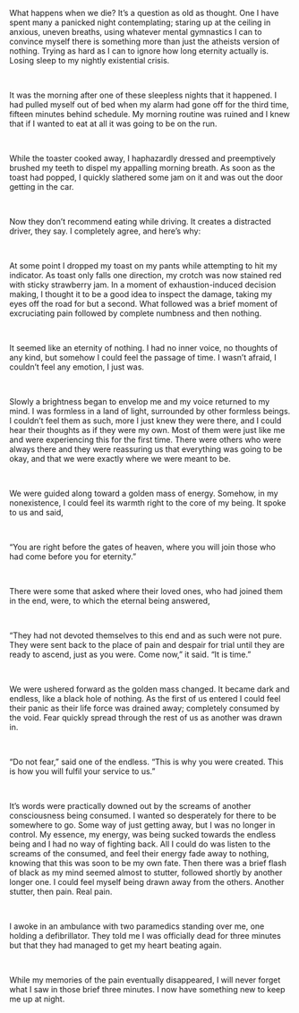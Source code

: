  

What happens when we die? It’s a question as old as thought. One I have spent many a panicked night contemplating; staring up at the ceiling in anxious, uneven breaths, using whatever mental gymnastics I can to convince myself there is something more than just the atheists version of nothing. Trying as hard as I can to ignore how long eternity actually is. Losing sleep to my nightly existential crisis. 

&#x200B;

It was the morning after one of these sleepless nights that it happened. I had pulled myself out of bed when my alarm had gone off for the third time, fifteen minutes behind schedule. My morning routine was ruined and I knew that if I wanted to eat at all it was going to be on the run.

&#x200B;

While the toaster cooked away, I haphazardly dressed and preemptively brushed my teeth to dispel my appalling morning breath. As soon as the toast had popped, I quickly slathered some jam on it and was out the door getting in the car. 

&#x200B;

Now they don’t recommend eating while driving. It creates a distracted driver, they say. I completely agree, and here’s why:

&#x200B;

At some point I dropped my toast on my pants while attempting to hit my indicator. As toast only falls one direction, my crotch was now stained red with sticky strawberry jam. In a moment of exhaustion-induced decision making, I thought it to be a good idea to inspect the damage, taking my eyes off the road for but a second. What followed was a brief moment of excruciating pain followed by complete numbness and then nothing.

&#x200B;

It seemed like an eternity of nothing. I had no inner voice, no thoughts of any kind, but somehow I could feel the passage of time. I wasn’t afraid, I couldn’t feel any emotion, I just was. 

&#x200B;

Slowly a brightness began to envelop me and my voice returned to my mind. I was formless in a land of light, surrounded by other formless beings. I couldn’t feel them as such, more I just knew they were there, and I could hear their thoughts as if they were my own. Most of them were just like me and were experiencing this for the first time. There were others who were always there and they were reassuring us that everything was going to be okay, and that we were exactly where we were meant to be. 

&#x200B;

We were guided along toward a golden mass of energy. Somehow, in my nonexistence, I could feel its warmth right to the core of my being. It spoke to us and said,

&#x200B;

“You are right before the gates of heaven, where you will join those who had come before you for eternity.”

&#x200B;

There were some that asked where their loved ones, who had joined them in the end, were, to which the eternal being answered,

&#x200B;

“They had not devoted themselves to this end and as such were not pure. They were sent back to the place of pain and despair for trial until they are ready to ascend, just as you were. Come now,” it said. “It is time.”

&#x200B;

We were ushered forward as the golden mass changed. It became dark and endless, like a black hole of nothing. As the first of us entered I could feel their panic as their life force was drained away; completely consumed by the void. Fear quickly spread through the rest of us as another was drawn in. 

&#x200B;

“Do not fear,” said one of the endless. “This is why you were created. This is how you will fulfil your service to us.”

&#x200B;

It’s words were practically downed out by the screams of another consciousness being consumed. I wanted so desperately for there to be somewhere to go. Some way of just getting away, but I was no longer in control. My essence, my energy, was being sucked towards the endless being and I had no way of fighting back. All I could do was listen to the screams of the consumed, and feel their energy fade away to nothing, knowing that this was soon to be my own fate. Then there was a brief flash of black as my mind seemed almost to stutter, followed shortly by another longer one. I could feel myself being drawn away from the others. Another stutter, then pain. Real pain. 

&#x200B;

I awoke in an ambulance with two paramedics standing over me, one holding a defibrillator. They told me I was officially dead for three minutes but that they had managed to get my heart beating again. 

&#x200B;

While my memories of the pain eventually disappeared, I will never forget what I saw in those brief three minutes. I now have something new to keep me up at night.